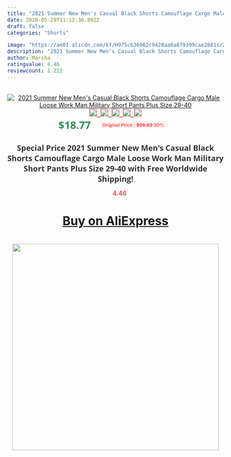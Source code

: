 ```yaml
---
title: "2021 Summer New Men's Casual Black Shorts Camouflage Cargo Male Loose Work Man Military Short Pants Plus Size 29-40"
date: 2020-05-29T11:12:36.892Z
draft: false
categories: "Shorts"

image: "https://ae01.alicdn.com/kf/H975c636962c9428aa6a879399cae2881s/2021-Summer-New-Men-s-Casual-Black-Shorts-Camouflage-Cargo-Male-Loose-Work-Man-Military-Short.jpg"
description: "2021 Summer New Men's Casual Black Shorts Camouflage Cargo Male Loose Work Man Military Short Pants Plus Size 29-40"
author: Marsha
ratingvalue: 4.46
reviewcount: 1.222
---
```

<br>
<div style="text-align: center;">
<a href="https://s.click.aliexpress.com/e/_AU0jrJ" target="_blank" rel="nofollow noopener noreferrer"><img alt="2021 Summer New Men's Casual Black Shorts Camouflage Cargo Male Loose Work Man Military Short Pants Plus Size 29-40" class="magnifier-image" src="https://ae01.alicdn.com/kf/H975c636962c9428aa6a879399cae2881s/2021-Summer-New-Men-s-Casual-Black-Shorts-Camouflage-Cargo-Male-Loose-Work-Man-Military-Short.jpg_640x640.jpg">
<br>
<img style="border:1px solid salmon" src="https://ae01.alicdn.com/kf/H975c636962c9428aa6a879399cae2881s/2021-Summer-New-Men-s-Casual-Black-Shorts-Camouflage-Cargo-Male-Loose-Work-Man-Military-Short.jpg_120x120.jpg">&nbsp;&nbsp;<img style="border:1px solid salmon" src="https://ae01.alicdn.com/kf/H2d6a14c59565464cb8516902af6e1301T/2021-Summer-New-Men-s-Casual-Black-Shorts-Camouflage-Cargo-Male-Loose-Work-Man-Military-Short.jpg_120x120.jpg">&nbsp;&nbsp;<img style="border:1px solid salmon" src="https://ae01.alicdn.com/kf/H2925c532a2fa4647bf1afa4ae959c67aQ/2021-Summer-New-Men-s-Casual-Black-Shorts-Camouflage-Cargo-Male-Loose-Work-Man-Military-Short.jpg_120x120.jpg">&nbsp;&nbsp;<img style="border:1px solid salmon" src="https://ae01.alicdn.com/kf/H4db2ba08b44b40b498ca898e8d9c6520k/2021-Summer-New-Men-s-Casual-Black-Shorts-Camouflage-Cargo-Male-Loose-Work-Man-Military-Short.jpg_120x120.jpg">&nbsp;&nbsp;<img style="border:1px solid salmon" src="https://ae01.alicdn.com/kf/H89becaab041f4c959043fc3473f6438dJ/2021-Summer-New-Men-s-Casual-Black-Shorts-Camouflage-Cargo-Male-Loose-Work-Man-Military-Short.jpg_120x120.jpg"></a></div><br0>
<div style="text-align: center;"><span style="background-color: white; border: 0px; box-sizing: border-box; color: seagreen; display: inline-block; font-family: &quot;open sans&quot; , &quot;arial&quot; , &quot;helvetica&quot; , sans-serif , &quot;heiti&quot;; font-size: 24px; font-stretch: inherit; font-weight: 700; line-height: inherit; margin: 0px 10px 0px 0px; padding: 0px; vertical-align: middle;">$18.77 </span>
<span style="background: rgb(255 , 241 , 241); border-radius: 3px; border: 0px; box-sizing: border-box; color: #ff4747; display: inline-block; font-family: inherit; font-size: 12px; font-stretch: inherit; font-style: inherit; font-variant: inherit; font-weight: 600; line-height: inherit; margin: 0px; padding: 2px 5px; transform: scale(0.9); vertical-align: middle;">Original Price : <b style="text-decoration: line-through;">$26.82 </b> 30%&nbsp;&nbsp;</span></div>
<h1 style="color: #333333; display: inline-block; font-family: &quot;open sans&quot; , &quot;arial&quot; , &quot;helvetica&quot; , sans-serif , &quot;heiti&quot;; font-size: 18px; font-stretch: inherit; font-weight: 700; text-align: center;">Special Price 2021 Summer New Men's Casual Black Shorts Camouflage Cargo Male Loose Work Man Military Short Pants Plus Size 29-40 with Free Worldwide Shipping!</h1>
<div style="color: #ff4747; text-align: center;">
<img src="https://4.bp.blogspot.com/-M0ZcTcb-5uY/XleCXlxnR4I/AAAAAAAAAEc/OrjgMkXV1oMQFaCRZj5HQwOCBcu3w1FegCPcBGAYYCw/s1600/star.png" style="height: 15px;">&nbsp;<b>4.46</b></div>
<div class="button_cont" align="center"><a class="buynow_a" href="https://s.click.aliexpress.com/e/_AU0jrJ" target="_blank" rel="nofollow noopener noreferrer"><H1>Buy on AliExpress</H1></a></div><br>
<div class="separator" style="clear: both; text-align: center;">
<img src="https://lh3.googleusercontent.com/-pTy5HemUv9M/XlePHvY0dAI/AAAAAAAAAE4/0nX5iRUoIWY8eMW9Dpxeirr157OZliDIgCLcBGAsYHQ/s1600/badge.gif" width="480">
</div>
